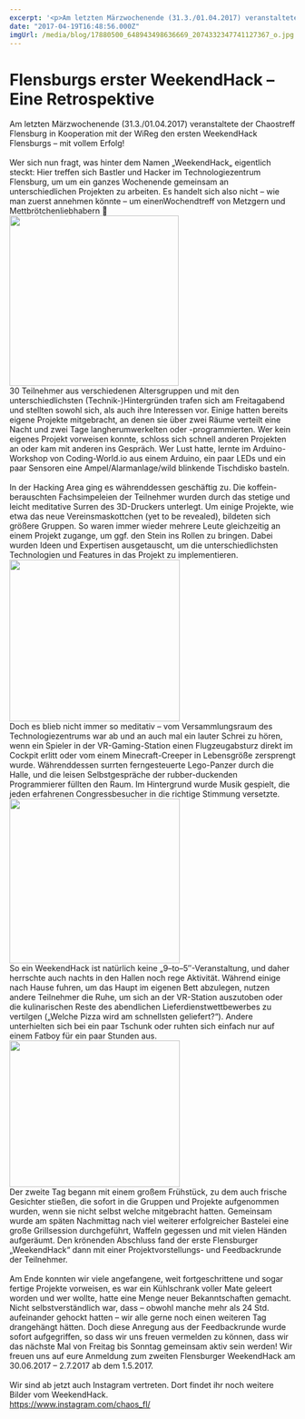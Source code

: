 ```yaml
---
excerpt: '<p>Am letzten Märzwochenende (31.3./01.04.2017) veranstaltete der Chaostreff Flensburg in Kooperation mit der WiReg den ersten WeekendHack Flensburgs &#8211; mit vollem Erfolg! &nbsp; Wer sich nun fragt, was hinter dem Namen <a href="https://chaostreff-flensburg.de/2017/flensburgs-erster-weekendhack-eine-retrospektive/" class="more-link">[&hellip;]</a></p>'
date: "2017-04-19T16:48:56.000Z"
imgUrl: /media/blog/17880500_648943498636669_2074332347741127367_o.jpg
---
```

# Flensburgs erster WeekendHack – Eine Retrospektive

<div id="magicdomid1044" class="ace-line"><span class="author-a-z78zz90zz82zfi6hbz67zz84zz77zz73zz81zz88zm5">Am </span><span class="author-a-z88zp1z68zz65zz82z4z75zz67zeiz88zz81z0z90zz68z">letzten Märzwochenende (</span><span class="author-a-z78zz90zz82zfi6hbz67zz84zz77zz73zz81zz88zm5">31.3.</span><span class="author-a-z88zp1z68zz65zz82z4z75zz67zeiz88zz81z0z90zz68z">/01.04.</span><span class="author-a-z78zz90zz82zfi6hbz67zz84zz77zz73zz81zz88zm5">2017</span><span class="author-a-z88zp1z68zz65zz82z4z75zz67zeiz88zz81z0z90zz68z">) veranstaltete</span><span class="author-a-z78zz90zz82zfi6hbz67zz84zz77zz73zz81zz88zm5"> der Chaostreff Flensburg in Kooperation mit der WiReg den ersten WeekendHack Flensburgs</span><span class="author-a-z88zp1z68zz65zz82z4z75zz67zeiz88zz81z0z90zz68z"> &#8211; mit vollem Erfolg</span><span class="author-a-z78zz90zz82zfi6hbz67zz84zz77zz73zz81zz88zm5">!</span></div>
<div id="magicdomid6" class="">&nbsp;</div>
<div id="magicdomid982" class="ace-line"><span class="author-a-z88zp1z68zz65zz82z4z75zz67zeiz88zz81z0z90zz68z">Wer sich nun </span><span class="author-a-z78zz90zz82zfi6hbz67zz84zz77zz73zz81zz88zm5">frag</span><span class="author-a-z88zp1z68zz65zz82z4z75zz67zeiz88zz81z0z90zz68z">t</span><span class="author-a-z78zz90zz82zfi6hbz67zz84zz77zz73zz81zz88zm5">, was hinter dem Namen </span><span class="author-a-z88zp1z68zz65zz82z4z75zz67zeiz88zz81z0z90zz68z">&#8222;</span><span class="author-a-z78zz90zz82zfi6hbz67zz84zz77zz73zz81zz88zm5">WeekendHack</span><span class="author-a-z88zp1z68zz65zz82z4z75zz67zeiz88zz81z0z90zz68z">&#8222;</span><span class="author-a-z78zz90zz82zfi6hbz67zz84zz77zz73zz81zz88zm5"> eigentlich steckt</span><span class="author-a-z88zp1z68zz65zz82z4z75zz67zeiz88zz81z0z90zz68z">:</span> <span class="author-a-z88zp1z68zz65zz82z4z75zz67zeiz88zz81z0z90zz68z">Hier treffen sich Bastler und Hacker im Technologiezentrum Flensburg, um um ein ganzes Wochenende gemeinsam an unterschiedlichen Projekten zu arbeiten. </span><span class="author-a-mz88zz66zz79zz89zz78zz73zz67zz65zqwgz72zuz122zz83z">Es</span><span class="author-a-z78zz90zz82zfi6hbz67zz84zz77zz73zz81zz88zm5"> handelt sich </span><span class="author-a-z88zp1z68zz65zz82z4z75zz67zeiz88zz81z0z90zz68z">also </span><span class="author-a-z78zz90zz82zfi6hbz67zz84zz77zz73zz81zz88zm5">nicht</span><span class="author-a-z88zp1z68zz65zz82z4z75zz67zeiz88zz81z0z90zz68z"> &#8211; wie man zuerst annehmen könnte</span> <span class="author-a-z88zp1z68zz65zz82z4z75zz67zeiz88zz81z0z90zz68z">&#8211; </span><span class="author-a-z78zz90zz82zfi6hbz67zz84zz77zz73zz81zz88zm5">um </span><span class="author-a-z88zp1z68zz65zz82z4z75zz67zeiz88zz81z0z90zz68z">einen</span><span class="author-a-z78zz90zz82zfi6hbz67zz84zz77zz73zz81zz88zm5">Wochendtreff von Metzgern und Mettbrötchenliebhabern</span><span class="author-a-z88zp1z68zz65zz82z4z75zz67zeiz88zz81z0z90zz68z"> 🙂</span></div>
<div id="magicdomid8" class=""><img decoding="async" loading="lazy" class="alignnone size-medium wp-image-412" src="/media/blog/uploads/hack_jpg-298x300.jpg" alt="" width="298" height="300" srcset="https://chaostreff-flensburg.de/wp-content/uploads/2017/04/hack_jpg-298x300.jpg 298w, https://chaostreff-flensburg.de/wp-content/uploads/2017/04/hack_jpg-150x150.jpg 150w, https://chaostreff-flensburg.de/wp-content/uploads/2017/04/hack_jpg-768x772.jpg 768w, https://chaostreff-flensburg.de/wp-content/uploads/2017/04/hack_jpg-497x500.jpg 497w, https://chaostreff-flensburg.de/wp-content/uploads/2017/04/hack_jpg.jpg 769w" sizes="(max-width: 298px) 100vw, 298px" /></div>
<div id="magicdomid1137" class="ace-line"><span class="author-a-z78zz90zz82zfi6hbz67zz84zz77zz73zz81zz88zm5">30 Teilnehmer </span><span class="author-a-mz88zz66zz79zz89zz78zz73zz67zz65zqwgz72zuz122zz83z">aus</span><span class="author-a-z88zp1z68zz65zz82z4z75zz67zeiz88zz81z0z90zz68z"> verschiedenen </span><span class="author-a-z78zz90zz82zfi6hbz67zz84zz77zz73zz81zz88zm5">Altersgruppen</span><span class="author-a-z88zp1z68zz65zz82z4z75zz67zeiz88zz81z0z90zz68z"> und mit den unterschiedlichsten (Technik-)Hintergründen</span> <span class="author-a-z88zp1z68zz65zz82z4z75zz67zeiz88zz81z0z90zz68z">trafen sich am Freitagabend und stellten sowohl sich, als auch ihre Interessen vor. Einige hatten bereits</span><span class="author-a-z78zz90zz82zfi6hbz67zz84zz77zz73zz81zz88zm5"> eigene Projekte mit</span><span class="author-a-z88zp1z68zz65zz82z4z75zz67zeiz88zz81z0z90zz68z">gebracht</span><span class="author-a-z78zz90zz82zfi6hbz67zz84zz77zz73zz81zz88zm5">, an denen sie</span><span class="author-a-z88zp1z68zz65zz82z4z75zz67zeiz88zz81z0z90zz68z"> über zwei Räume verteilt</span> <span class="author-a-mz88zz66zz79zz89zz78zz73zz67zz65zqwgz72zuz122zz83z">eine Nacht und </span><span class="author-a-z78zz90zz82zfi6hbz67zz84zz77zz73zz81zz88zm5">zwei Tage </span><span class="author-a-z88zp1z68zz65zz82z4z75zz67zeiz88zz81z0z90zz68z">lang</span><span class="author-a-z78zz90zz82zfi6hbz67zz84zz77zz73zz81zz88zm5">herumwerkelten oder -programmierten. Wer kein eigenes Projekt </span><span class="author-a-z88zp1z68zz65zz82z4z75zz67zeiz88zz81z0z90zz68z">vorweisen konnte</span><span class="author-a-z78zz90zz82zfi6hbz67zz84zz77zz73zz81zz88zm5">, </span><span class="author-a-z88zp1z68zz65zz82z4z75zz67zeiz88zz81z0z90zz68z">schloss </span><span class="author-a-z78zz90zz82zfi6hbz67zz84zz77zz73zz81zz88zm5">sich </span><span class="author-a-z88zp1z68zz65zz82z4z75zz67zeiz88zz81z0z90zz68z">schnell anderen Projekten an oder kam mit anderen ins Gespräch. Wer Lust hatte, lernte </span><span class="author-a-z78zz90zz82zfi6hbz67zz84zz77zz73zz81zz88zm5">im Arduino-Workshop von Coding-World.io aus einem Arduino</span><span class="author-a-mz88zz66zz79zz89zz78zz73zz67zz65zqwgz72zuz122zz83z">, ein paar</span><span class="author-a-z78zz90zz82zfi6hbz67zz84zz77zz73zz81zz88zm5"> LEDs und ein paar Sensoren eine Ampel/Alarmanlage/wild blinkende Tischdisko </span><span class="author-a-mz88zz66zz79zz89zz78zz73zz67zz65zqwgz72zuz122zz83z">basteln</span><span class="author-a-z78zz90zz82zfi6hbz67zz84zz77zz73zz81zz88zm5">.</span></div>
<div id="magicdomid10" class="">&nbsp;</div>
<div id="magicdomid489" class="ace-line"><span class="author-a-z78zz90zz82zfi6hbz67zz84zz77zz73zz81zz88zm5">In der Hacking Area ging es</span><span class="author-a-mz88zz66zz79zz89zz78zz73zz67zz65zqwgz72zuz122zz83z"> währen</span><span class="author-a-z88zp1z68zz65zz82z4z75zz67zeiz88zz81z0z90zz68z">dd</span><span class="author-a-mz88zz66zz79zz89zz78zz73zz67zz65zqwgz72zuz122zz83z">essen</span><span class="author-a-z78zz90zz82zfi6hbz67zz84zz77zz73zz81zz88zm5"> geschäftig zu</span><span class="author-a-mz88zz66zz79zz89zz78zz73zz67zz65zqwgz72zuz122zz83z">. D</span><span class="author-a-z78zz90zz82zfi6hbz67zz84zz77zz73zz81zz88zm5">ie </span><span class="author-a-mz88zz66zz79zz89zz78zz73zz67zz65zqwgz72zuz122zz83z">koffein-</span><span class="author-a-z78zz90zz82zfi6hbz67zz84zz77zz73zz81zz88zm5">berauschte</span><span class="author-a-z88zp1z68zz65zz82z4z75zz67zeiz88zz81z0z90zz68z">n</span><span class="author-a-z78zz90zz82zfi6hbz67zz84zz77zz73zz81zz88zm5"> Fachsimpelei</span><span class="author-a-mz88zz66zz79zz89zz78zz73zz67zz65zqwgz72zuz122zz83z">en</span> <span class="author-a-z88zp1z68zz65zz82z4z75zz67zeiz88zz81z0z90zz68z">der Teilnehmer </span><span class="author-a-z78zz90zz82zfi6hbz67zz84zz77zz73zz81zz88zm5">wurde</span><span class="author-a-z88zp1z68zz65zz82z4z75zz67zeiz88zz81z0z90zz68z">n</span><span class="author-a-z78zz90zz82zfi6hbz67zz84zz77zz73zz81zz88zm5"> durch das </span><span class="author-a-z88zp1z68zz65zz82z4z75zz67zeiz88zz81z0z90zz68z">stetige und leicht </span><span class="author-a-z78zz90zz82zfi6hbz67zz84zz77zz73zz81zz88zm5">medi</span><span class="author-a-mz88zz66zz79zz89zz78zz73zz67zz65zqwgz72zuz122zz83z">t</span><span class="author-a-z78zz90zz82zfi6hbz67zz84zz77zz73zz81zz88zm5">ative Surren des 3D-Druckers unterlegt. Um einige Projekt</span><span class="author-a-z88zp1z68zz65zz82z4z75zz67zeiz88zz81z0z90zz68z">e</span><span class="author-a-z78zz90zz82zfi6hbz67zz84zz77zz73zz81zz88zm5">, wie etwa das neue Vereinsmaskottchen (</span><span class="author-a-mz88zz66zz79zz89zz78zz73zz67zz65zqwgz72zuz122zz83z">yet </span><span class="author-a-z78zz90zz82zfi6hbz67zz84zz77zz73zz81zz88zm5">to be revealed), bildeten sich</span><span class="author-a-mz88zz66zz79zz89zz78zz73zz67zz65zqwgz72zuz122zz83z"> größere</span><span class="author-a-z78zz90zz82zfi6hbz67zz84zz77zz73zz81zz88zm5"> Gruppen</span><span class="author-a-z88zp1z68zz65zz82z4z75zz67zeiz88zz81z0z90zz68z">. So waren immer wieder </span><span class="author-a-z78zz90zz82zfi6hbz67zz84zz77zz73zz81zz88zm5">mehrere Leute gleichzeitig </span><span class="author-a-z88zp1z68zz65zz82z4z75zz67zeiz88zz81z0z90zz68z">an einem Projekt </span><span class="author-a-z78zz90zz82zfi6hbz67zz84zz77zz73zz81zz88zm5">zugange, um </span><span class="author-a-z88zp1z68zz65zz82z4z75zz67zeiz88zz81z0z90zz68z">ggf. </span><span class="author-a-z78zz90zz82zfi6hbz67zz84zz77zz73zz81zz88zm5">den Stein ins Rollen zu bringen. Dabei wurden Ideen und Expertise</span><span class="author-a-mz88zz66zz79zz89zz78zz73zz67zz65zqwgz72zuz122zz83z">n</span><span class="author-a-z78zz90zz82zfi6hbz67zz84zz77zz73zz81zz88zm5"> ausgetauscht, um die unterschiedlichsten Technologien und Features in das Projekt zu implementieren.</span></div>
<div id="magicdomid12" class=""><img decoding="async" loading="lazy" class="size-medium wp-image-414 alignnone" src="/media/blog/uploads/vr-vive-300x285.jpg" alt="" width="300" height="285" srcset="https://chaostreff-flensburg.de/wp-content/uploads/2017/04/vr-vive-300x285.jpg 300w, https://chaostreff-flensburg.de/wp-content/uploads/2017/04/vr-vive-768x729.jpg 768w, https://chaostreff-flensburg.de/wp-content/uploads/2017/04/vr-vive-527x500.jpg 527w, https://chaostreff-flensburg.de/wp-content/uploads/2017/04/vr-vive.jpg 780w" sizes="(max-width: 300px) 100vw, 300px" /></div>
<div id="magicdomid1183" class="ace-line"><span class="author-a-z88zp1z68zz65zz82z4z75zz67zeiz88zz81z0z90zz68z">Doch es blieb nicht immer so meditativ &#8211; v</span><span class="author-a-z78zz90zz82zfi6hbz67zz84zz77zz73zz81zz88zm5">om Versammlungsraum des Technologiezentrum</span><span class="author-a-z88zp1z68zz65zz82z4z75zz67zeiz88zz81z0z90zz68z">s</span><span class="author-a-z78zz90zz82zfi6hbz67zz84zz77zz73zz81zz88zm5"> war ab und an </span><span class="author-a-z88zp1z68zz65zz82z4z75zz67zeiz88zz81z0z90zz68z">auch mal </span><span class="author-a-z78zz90zz82zfi6hbz67zz84zz77zz73zz81zz88zm5">ein lauter Schrei zu hören, </span><span class="author-a-z88zp1z68zz65zz82z4z75zz67zeiz88zz81z0z90zz68z">wenn</span><span class="author-a-z78zz90zz82zfi6hbz67zz84zz77zz73zz81zz88zm5"> ein Spieler in der VR-Gaming-Station einen Flugzeugabsturz direkt im Cockpit erlitt oder vom einem Minecraft-Creeper in Lebensgröße zersprengt wurde. Währenddessen surrten ferngesteuerte Lego-Panzer durch die Halle, und die leisen Selbstgespräche der rubber-duckenden Programmierer füllten den Raum.</span><span class="author-a-z88zp1z68zz65zz82z4z75zz67zeiz88zz81z0z90zz68z"> Im Hintergrund wurde Musik gespielt, die jeden erfahrenen Congressbesucher in die richtige Stimmung versetzte.</span></div>
<div id="magicdomid14" class=""><img decoding="async" loading="lazy" class="size-medium wp-image-413 alignnone" src="/media/blog/uploads/saal1-300x290.jpg" alt="" width="300" height="290" srcset="https://chaostreff-flensburg.de/wp-content/uploads/2017/04/saal1-300x290.jpg 300w, https://chaostreff-flensburg.de/wp-content/uploads/2017/04/saal1-768x741.jpg 768w, https://chaostreff-flensburg.de/wp-content/uploads/2017/04/saal1-518x500.jpg 518w, https://chaostreff-flensburg.de/wp-content/uploads/2017/04/saal1.jpg 780w" sizes="(max-width: 300px) 100vw, 300px" /></div>
<div id="magicdomid1193" class="ace-line"><span class="author-a-z88zp1z68zz65zz82z4z75zz67zeiz88zz81z0z90zz68z">So ein WeekendHack ist natürlich keine &#8222;9</span><span class="author-a-mz88zz66zz79zz89zz78zz73zz67zz65zqwgz72zuz122zz83z">&#8211;</span><span class="author-a-z88zp1z68zz65zz82z4z75zz67zeiz88zz81z0z90zz68z">to</span><span class="author-a-mz88zz66zz79zz89zz78zz73zz67zz65zqwgz72zuz122zz83z">&#8211;</span><span class="author-a-z88zp1z68zz65zz82z4z75zz67zeiz88zz81z0z90zz68z">5&#8243;-Veranstaltung, und daher herrschte a</span><span class="author-a-z78zz90zz82zfi6hbz67zz84zz77zz73zz81zz88zm5">uch </span><span class="author-a-z88zp1z68zz65zz82z4z75zz67zeiz88zz81z0z90zz68z">n</span><span class="author-a-z78zz90zz82zfi6hbz67zz84zz77zz73zz81zz88zm5">achts</span> <span class="author-a-z78zz90zz82zfi6hbz67zz84zz77zz73zz81zz88zm5">in den Hallen noch rege Aktivität</span><span class="author-a-z88zp1z68zz65zz82z4z75zz67zeiz88zz81z0z90zz68z">. W</span><span class="author-a-z78zz90zz82zfi6hbz67zz84zz77zz73zz81zz88zm5">ährend einige nach Hause fuhren, </span><span class="author-a-z88zp1z68zz65zz82z4z75zz67zeiz88zz81z0z90zz68z">um das Haupt im eigenen Bett abzulegen, </span><span class="author-a-z78zz90zz82zfi6hbz67zz84zz77zz73zz81zz88zm5">nutzen andere </span><span class="author-a-z88zp1z68zz65zz82z4z75zz67zeiz88zz81z0z90zz68z">Teilnehmer </span><span class="author-a-z78zz90zz82zfi6hbz67zz84zz77zz73zz81zz88zm5">die Ruh</span><span class="author-a-z88zp1z68zz65zz82z4z75zz67zeiz88zz81z0z90zz68z">e, um </span><span class="author-a-z78zz90zz82zfi6hbz67zz84zz77zz73zz81zz88zm5">sich an der VR-Station aus</span><span class="author-a-z88zp1z68zz65zz82z4z75zz67zeiz88zz81z0z90zz68z">zutoben oder </span><span class="author-a-z78zz90zz82zfi6hbz67zz84zz77zz73zz81zz88zm5">die </span><span class="author-a-z88zp1z68zz65zz82z4z75zz67zeiz88zz81z0z90zz68z">kulinarischen </span><span class="author-a-z78zz90zz82zfi6hbz67zz84zz77zz73zz81zz88zm5">Reste de</span><span class="author-a-z88zp1z68zz65zz82z4z75zz67zeiz88zz81z0z90zz68z">s</span><span class="author-a-z78zz90zz82zfi6hbz67zz84zz77zz73zz81zz88zm5"> abendlichen </span><span class="author-a-z88zp1z68zz65zz82z4z75zz67zeiz88zz81z0z90zz68z">Lieferdienstwettbewerbes zu vertilgen (&#8222;Welche Pizza wird am schnellsten geliefert?&#8220;). Andere </span><span class="author-a-z78zz90zz82zfi6hbz67zz84zz77zz73zz81zz88zm5">unterhielten sich bei ein paar Tschunk oder ruhten</span> <span class="author-a-z78zz90zz82zfi6hbz67zz84zz77zz73zz81zz88zm5">sich einfach nur auf einem Fatboy für ein paar Stunden aus.</span></div>
<div id="magicdomid16" class=""><img decoding="async" loading="lazy" class="size-medium wp-image-411 alignnone" src="http://chaostreff-flensburg.de/wp-content/uploads/2017/04/Chaostreff_Flensburg___chaos_fl__•_Instagram-Fotos_und_-Videos-300x258.jpg" alt="" width="300" height="258" srcset="https://chaostreff-flensburg.de/wp-content/uploads/2017/04/Chaostreff_Flensburg___chaos_fl__•_Instagram-Fotos_und_-Videos-300x258.jpg 300w, https://chaostreff-flensburg.de/wp-content/uploads/2017/04/Chaostreff_Flensburg___chaos_fl__•_Instagram-Fotos_und_-Videos-768x660.jpg 768w, https://chaostreff-flensburg.de/wp-content/uploads/2017/04/Chaostreff_Flensburg___chaos_fl__•_Instagram-Fotos_und_-Videos-582x500.jpg 582w, https://chaostreff-flensburg.de/wp-content/uploads/2017/04/Chaostreff_Flensburg___chaos_fl__•_Instagram-Fotos_und_-Videos.jpg 805w" sizes="(max-width: 300px) 100vw, 300px" /></div>
<div id="magicdomid1203" class="ace-line"><span class="author-a-z78zz90zz82zfi6hbz67zz84zz77zz73zz81zz88zm5">Der zweite Tag </span><span class="author-a-z88zp1z68zz65zz82z4z75zz67zeiz88zz81z0z90zz68z">begann</span><span class="author-a-z78zz90zz82zfi6hbz67zz84zz77zz73zz81zz88zm5"> mit einem großem Frühstück, </span><span class="author-a-z88zp1z68zz65zz82z4z75zz67zeiz88zz81z0z90zz68z">zu dem auch frische Gesichter stießen, die sofort in die Gruppen und Projekte aufgenommen wurden, wenn sie nicht selbst welche mitgebracht hatten. Gemeinsam wurde am späten Nachmittag nach viel weiterer erfolgreicher Bastelei eine große Grillsession durchgeführt, Waffeln gegessen und mit vielen Händen aufgeräumt. Den krönenden Abschluss fand der erste Flensburger &#8222;WeekendHack&#8220; dann </span><span class="author-a-z78zz90zz82zfi6hbz67zz84zz77zz73zz81zz88zm5">mit einer Projektvorstellungs-</span><span class="author-a-z88zp1z68zz65zz82z4z75zz67zeiz88zz81z0z90zz68z"> und </span><span class="author-a-z78zz90zz82zfi6hbz67zz84zz77zz73zz81zz88zm5">Feedbackrunde </span><span class="author-a-z88zp1z68zz65zz82z4z75zz67zeiz88zz81z0z90zz68z">der Teilnehmer.</span></div>
<div id="magicdomid875" class="ace-line">&nbsp;</div>
<div id="magicdomid1233" class="ace-line"><span class="author-a-z88zp1z68zz65zz82z4z75zz67zeiz88zz81z0z90zz68z">Am Ende konnten wir viele angefangene, weit fortgeschrittene und sogar fertige Projekte vorweisen, es war ein Kühlschrank voller Mate geleert worden und wer wollte, hatte eine Menge neuer Bekanntschaften gemacht. Nicht selbstverständlich war, dass &#8211; obwohl manche mehr als 24 Std. aufeinander gehockt hatten &#8211; wir alle gerne noch einen weiteren Tag drangehängt hätten.</span> <span class="author-a-z88zp1z68zz65zz82z4z75zz67zeiz88zz81z0z90zz68z">Doch diese Anregung aus der Feedbackrunde wurde sofort aufgegriffen, so dass wir uns freuen vermelden zu können, dass wir </span><span class="author-a-z78zz90zz82zfi6hbz67zz84zz77zz73zz81zz88zm5">das nächste Mal</span><span class="author-a-z88zp1z68zz65zz82z4z75zz67zeiz88zz81z0z90zz68z"> von Freitag bis Sonntag gemeinsam aktiv sein werden</span><span class="author-a-z78zz90zz82zfi6hbz67zz84zz77zz73zz81zz88zm5">!</span><span class="author-a-z88zp1z68zz65zz82z4z75zz67zeiz88zz81z0z90zz68z"> Wir freuen uns auf eure Anmeldung zum zweiten Flensburger WeekendHack am </span><span class="author-a-mz88zz66zz79zz89zz78zz73zz67zz65zqwgz72zuz122zz83z">30.06</span><span class="author-a-z88zp1z68zz65zz82z4z75zz67zeiz88zz81z0z90zz68z">.</span><span class="author-a-mz88zz66zz79zz89zz78zz73zz67zz65zqwgz72zuz122zz83z">2017</span> <span class="author-a-z78zz90zz82zfi6hbz67zz84zz77zz73zz81zz88zm5">&#8211; 2.7.2017 </span><span class="author-a-z88zp1z68zz65zz82z4z75zz67zeiz88zz81z0z90zz68z">ab dem </span><span class="author-a-z78zz90zz82zfi6hbz67zz84zz77zz73zz81zz88zm5">1.5.2017</span><span class="author-a-z88zp1z68zz65zz82z4z75zz67zeiz88zz81z0z90zz68z">.</span></div>
<div class="ace-line">&nbsp;</div>
<div class="ace-line">Wir sind ab jetzt auch Instagram vertreten. Dort findet ihr noch weitere Bilder vom WeekendHack.</div>
<div class="ace-line"><a href="https://www.instagram.com/chaos_fl/">https://www.instagram.com/chaos_fl/</a></div>

